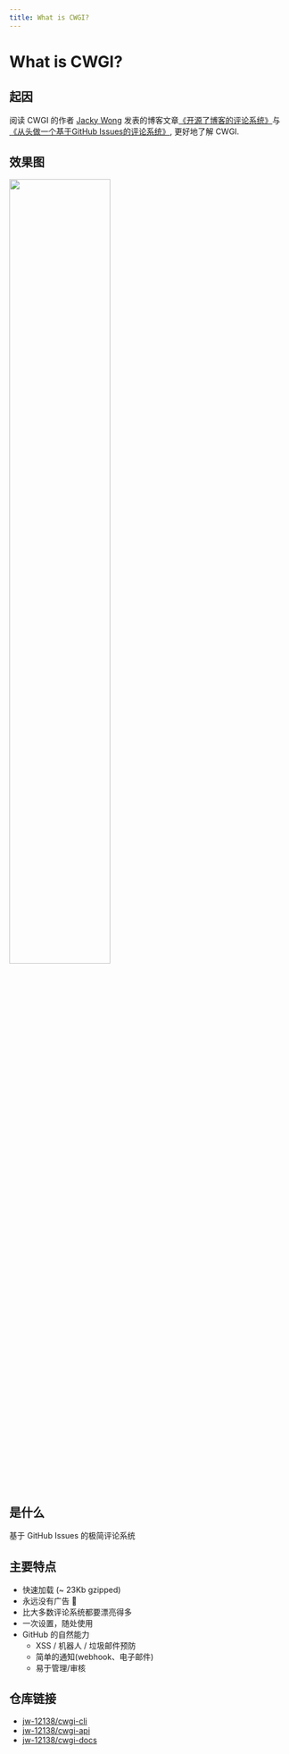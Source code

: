 ```yaml
---
title: What is CWGI?
---
```


# What is CWGI?

## 起因
阅读 CWGI 的作者  [Jacky Wong](https://github.com/jw-12138/) 发表的博客文章[《开源了博客的评论系统》](https://jw1.dev/open-sourcing-comment-system/)与[《从头做一个基于GitHub Issues的评论系统》](https://jw1.dev/2022/10/23/a01/), 更好地了解 CWGI.
## 效果图
<img src="https://cdn.jsdelivr.net/gh/llds66/imageBed/githubImage/20240524/1726333254567.png" style="width:60%;">

## 是什么
基于 GitHub Issues 的极简评论系统

## 主要特点
+ 快速加载 (~ 23Kb gzipped)
+ 永远没有广告 🤝
+ 比大多数评论系统都要漂亮得多
+ 一次设置，随处使用
+ GitHub 的自然能力
    + XSS / 机器人 / 垃圾邮件预防
    + 简单的通知(webhook、电子邮件)
    + 易于管理/审核

## 仓库链接
+ [jw-12138/cwgi-cli](https://github.com/jw-12138/cwgi-cli)
+ [jw-12138/cwgi-api](https://github.com/jw-12138/cwgi-api)
+ [jw-12138/cwgi-docs](https://github.com/jw-12138/cwgi-docs)

